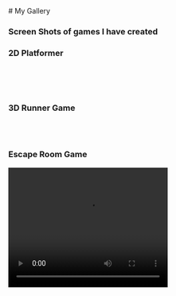 
<body>
# My Gallery

### Screen Shots of games I have created
<h3>2D Platformer</h3>
<br>
<br>
<br>
<h3>3D Runner Game</h3>
<br>
<br>
<h3>Escape Room Game</h3>
 <video width="320" height="240" controls autoplay>
      <source src=”https://youtu.be/6inVGSoAr0o” type=video/ogg>
      <source src="/build/videos/arcnet.io(7-sec).mp4" type=video/mp4>
    </video>
</body>





